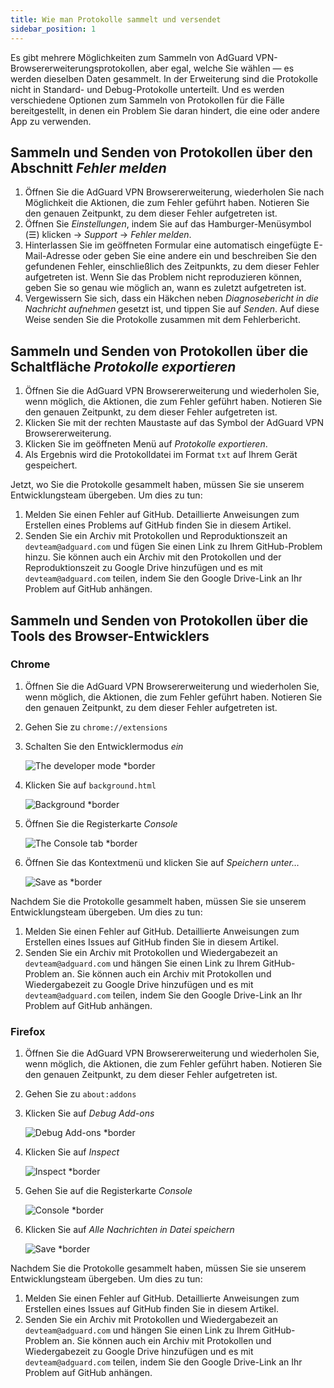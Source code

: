```yaml
---
title: Wie man Protokolle sammelt und versendet
sidebar_position: 1
---
```


Es gibt mehrere Möglichkeiten zum Sammeln von AdGuard VPN-Browsererweiterungsprotokollen, aber egal, welche Sie wählen — es werden dieselben Daten gesammelt. In der Erweiterung sind die Protokolle nicht in Standard- und Debug-Protokolle unterteilt. Und es werden verschiedene Optionen zum Sammeln von Protokollen für die Fälle bereitgestellt, in denen ein Problem Sie daran hindert, die eine oder andere App zu verwenden.

## Sammeln und Senden von Protokollen über den Abschnitt *Fehler melden*

1. Öffnen Sie die AdGuard VPN Browsererweiterung, wiederholen Sie nach Möglichkeit die Aktionen, die zum Fehler geführt haben. Notieren Sie den genauen Zeitpunkt, zu dem dieser Fehler aufgetreten ist.
1. Öffnen Sie *Einstellungen*, indem Sie auf das Hamburger-Menüsymbol (☰) klicken → *Support* → *Fehler melden*.
1. Hinterlassen Sie im geöffneten Formular eine automatisch eingefügte E-Mail-Adresse oder geben Sie eine andere ein und beschreiben Sie den gefundenen Fehler, einschließlich des Zeitpunkts, zu dem dieser Fehler aufgetreten ist. Wenn Sie das Problem nicht reproduzieren können, geben Sie so genau wie möglich an, wann es zuletzt aufgetreten ist.
1. Vergewissern Sie sich, dass ein Häkchen neben *Diagnosebericht in die Nachricht aufnehmen* gesetzt ist, und tippen Sie auf *Senden*. Auf diese Weise senden Sie die Protokolle zusammen mit dem Fehlerbericht.

## Sammeln und Senden von Protokollen über die Schaltfläche *Protokolle exportieren*

1. Öffnen Sie die AdGuard VPN Browsererweiterung und wiederholen Sie, wenn möglich, die Aktionen, die zum Fehler geführt haben. Notieren Sie den genauen Zeitpunkt, zu dem dieser Fehler aufgetreten ist.
1. Klicken Sie mit der rechten Maustaste auf das Symbol der AdGuard VPN Browsererweiterung.
1. Klicken Sie im geöffneten Menü auf *Protokolle exportieren*.
1. Als Ergebnis wird die Protokolldatei im Format `txt` auf Ihrem Gerät gespeichert.

Jetzt, wo Sie die Protokolle gesammelt haben, müssen Sie sie unserem Entwicklungsteam übergeben. Um dies zu tun:

1. Melden Sie einen Fehler auf GitHub. Detaillierte Anweisungen zum Erstellen eines Problems auf GitHub finden Sie in diesem Artikel.
1. Senden Sie ein Archiv mit Protokollen und Reproduktionszeit an `devteam@adguard.com` und fügen Sie einen Link zu Ihrem GitHub-Problem hinzu. Sie können auch ein Archiv mit den Protokollen und der Reproduktionszeit zu Google Drive hinzufügen und es mit `devteam@adguard.com` teilen, indem Sie den Google Drive-Link an Ihr Problem auf GitHub anhängen.

## Sammeln und Senden von Protokollen über die Tools des Browser-Entwicklers

### Chrome

1. Öffnen Sie die AdGuard VPN Browsererweiterung und wiederholen Sie, wenn möglich, die Aktionen, die zum Fehler geführt haben. Notieren Sie den genauen Zeitpunkt, zu dem dieser Fehler aufgetreten ist.
1. Gehen Sie zu `chrome://extensions`
1. Schalten Sie den Entwicklermodus *ein*

    ![The developer mode *border](https://cdn.adguardvpn.com/content/kb/vpn/browser_extension/dev_mode.png)

1. Klicken Sie auf `background.html`

    ![Background *border](https://cdn.adguardvpn.com/content/kb/vpn/browser_extension/backgroung.png)

1. Öffnen Sie die Registerkarte *Сonsole*

    ![The Console tab *border](https://cdn.adguardvpn.com/content/kb/vpn/browser_extension/console.png)

1. Öffnen Sie das Kontextmenü und klicken Sie auf *Speichern unter…*

    ![Save as *border](https://cdn.adguardvpn.com/content/kb/vpn/browser_extension/save.png)

Nachdem Sie die Protokolle gesammelt haben, müssen Sie sie unserem Entwicklungsteam übergeben. Um dies zu tun:

1. Melden Sie einen Fehler auf GitHub. Detaillierte Anweisungen zum Erstellen eines Issues auf GitHub finden Sie in diesem Artikel.
1. Senden Sie ein Archiv mit Protokollen und Wiedergabezeit an `devteam@adguard.com` und hängen Sie einen Link zu Ihrem GitHub-Problem an. Sie können auch ein Archiv mit Protokollen und Wiedergabezeit zu Google Drive hinzufügen und es mit `devteam@adguard.com` teilen, indem Sie den Google Drive-Link an Ihr Problem auf GitHub anhängen.

### Firefox

1. Öffnen Sie die AdGuard VPN Browsererweiterung und wiederholen Sie, wenn möglich, die Aktionen, die zum Fehler geführt haben. Notieren Sie den genauen Zeitpunkt, zu dem dieser Fehler aufgetreten ist.
1. Gehen Sie zu `about:addons`
1. Klicken Sie auf *Debug Add-ons*

    ![Debug Add-ons *border](https://cdn.adguardvpn.com/content/kb/vpn/browser_extension/add-ons.png)

1. Klicken Sie auf *Inspect*

    ![Inspect *border](https://cdn.adguardvpn.com/content/kb/vpn/browser_extension/inspect.png)

1. Gehen Sie auf die Registerkarte *Console*

    ![Console *border](https://cdn.adguardvpn.com/content/kb/vpn/browser_extension/ff_console.png)

1. Klicken Sie auf *Alle Nachrichten in Datei speichern*

    ![Save *border](https://cdn.adguardvpn.com/content/kb/vpn/browser_extension/save-to-file.png)

Nachdem Sie die Protokolle gesammelt haben, müssen Sie sie unserem Entwicklungsteam übergeben. Um dies zu tun:

1. Melden Sie einen Fehler auf GitHub. Detaillierte Anweisungen zum Erstellen eines Issues auf GitHub finden Sie in diesem Artikel.
1. Senden Sie ein Archiv mit Protokollen und Wiedergabezeit an `devteam@adguard.com` und hängen Sie einen Link zu Ihrem GitHub-Problem an. Sie können auch ein Archiv mit Protokollen und Wiedergabezeit zu Google Drive hinzufügen und es mit `devteam@adguard.com` teilen, indem Sie den Google Drive-Link an Ihr Problem auf GitHub anhängen.
